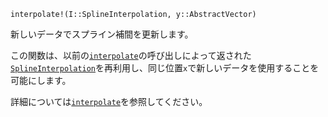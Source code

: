 ```
interpolate!(I::SplineInterpolation, y::AbstractVector)
```

新しいデータでスプライン補間を更新します。

この関数は、以前の[`interpolate`](@ref)の呼び出しによって返された[`SplineInterpolation`](@ref)を再利用し、同じ位置`x`で新しいデータを使用することを可能にします。

詳細については[`interpolate`](@ref)を参照してください。
